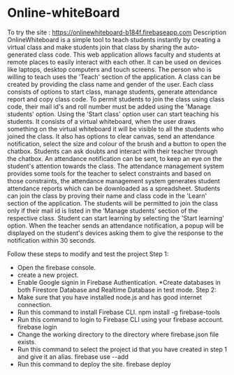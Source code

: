 # Online-whiteBoard
To try the site : https://onlinewhiteboard-b184f.firebaseapp.com
Description
OnlineWhiteboard is a simple tool to teach students instantly by creating a virtual class and make students join that class by sharing the auto-generated class code. This web application allows faculty and students at remote places to easily interact with each other. It can be used on devices like laptops, desktop computers and touch screens. The person who is willing to teach uses the 'Teach' section of the application. A class can be created by providing the class name and gender of the user. Each class consists of options to start class, manage students, generate attendance report and copy class code. To permit students to join the class using class code, their mail id's and roll number must be added using the 'Manage students' option. Using the 'Start class' option user can start teaching his students. It consists of a virtual whiteboard, when the user draws something on the virtual whiteboard it will be visible to all the students who joined the class. It also has options to clear canvas, send an attendance notification, select the size and colour of the brush and a button to open the chatbox. Students can ask doubts and interact with their teacher through the chatbox. An attendance notification can be sent, to keep an eye on the student's attention towards the class. The attendance management system provides some tools for the teacher to select constraints and based on those constraints, the attendance management system generates student attendance reports which can be downloaded as a spreadsheet. Students can join the class by proving their name and class code in the 'Learn' section of the application. The students will be permitted to join the class only if their mail id is listed in the ‘Manage students’ section of the respective class. Student can start learning by selecting the 'Start learning' option. When the teacher sends an attendance notification, a popup will be displayed on the student's devices asking them to give the response to the notification within 30 seconds.

Follow these steps to modify and test the project
Step 1:
* Open the firebase console.
* create a new project.
* Enable Google signin in Firebase Authentication.
*Create databases in both Firestore Database and Realtime Database in test mode.
Step 2:
* Make sure that you have installed node.js and has good internet connection.
* Run this command to install Firebase CLI. npm install -g firebase-tools
* Run this command to login to Firebase CLI using your firebase account. firebase login
* Change the working directory to the directory where firebase.json file exists.
* Run this command to select the project id that you have created in step 1 and give it an alias. firebase use --add
* Run this command to deploy the site. firebase deploy
